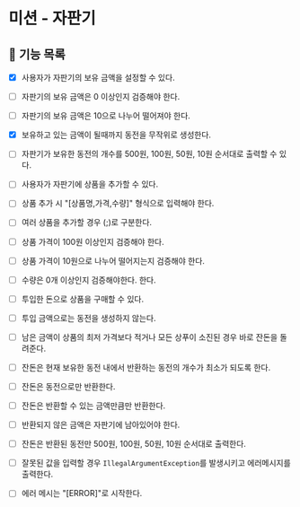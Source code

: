 # 미션 - 자판기

## 🎯 기능 목록

- [x] 사용자가 자판기의 보유 금액을 설정할 수 있다.
- [ ] 자판기의 보유 금액은 0 이상인지 검증해야 한다.
- [ ] 자판기의 보유 금액은 10으로 나누어 떨어져야 한다.
- [x] 보유하고 있는 금액이 될때까지 동전을 무작위로 생성한다.

- [ ] 자판기가 보유한 동전의 개수를 500원, 100원, 50원, 10원 순서대로 출력할 수 있다.

- [ ] 사용자가 자판기에 상품을 추가할 수 있다.
- [ ] 상품 추가 시 "[상품명,가격,수량]" 형식으로 입력해야 한다.
- [ ] 여러 상품을 추가할 경우 (;)로 구분한다.
- [ ] 상품 가격이 100원 이상인지 검증해야 한다.
- [ ] 상품 가격이 10원으로 나누어 떨어지는지 검증해야 한다.
- [ ] 수량은 0개 이상인지 검증해야한다. 한다.

- [ ] 투입한 돈으로 상품을 구매할 수 있다.
- [ ] 투입 금액으로는 동전을 생성하지 않는다.

- [ ] 남은 금액이 상품의 최저 가격보다 적거나 모든 상푸이 소진된 경우 바로 잔돈을 돌려준다.
- [ ] 잔돈은 현재 보유한 동전 내에서 반환하는 동전의 개수가 최소가 되도록 한다.
- [ ] 잔돈은 동전으로만 반환한다.
- [ ] 잔돈은 반환할 수 있는 금액만큼만 반환한다.
- [ ] 반환되지 않은 금액은 자판기에 남아있어야 한다.
- [ ] 잔돈은 반환된 동전만 500원, 100원, 50원, 10원 순서대로 출력한다.

- [ ] 잘못된 값을 입력할 경우 `IllegalArgumentException`를 발생시키고 에러메시지를 출력한다.
- [ ] 에러 메시는 "[ERROR]"로 시작한다.
